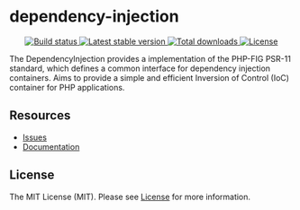 # dependency-injection

<div align="center">
    <a href="https://github.com/sxbrsky/php-dependency-injection/actions">
        <img
            src="https://github.com/sxbrsky/php-dependency-injection/actions/workflows/ci.yml/badge.svg"
            alt="Build status"
        />
    </a>
    <a href="https://packagist.org/packages/sxbrsky/dependency-injection">
        <img
            src="https://img.shields.io/packagist/dt/sxbrsky/dependency-injection"
            alt="Latest stable version"
        />
    </a>
    <a href="https://packagist.org/packages/sxbrsky/dependency-injection">
        <img
            src="https://poser.pugx.org/sxbrsky/dependency-injection/downloads"
            alt="Total downloads"
        />
    </a>
    <a href="https://packagist.org/packages/sxbrsky/dependency-injection">
        <img
            src="https://poser.pugx.org/sxbrsky/dependency-injection/license.svg"
            alt="License"
        />
    </a>
</div>

The DependencyInjection provides a implementation of the PHP-FIG PSR-11 standard, which
defines a common interface for dependency injection containers. Aims to provide a simple and efficient Inversion of Control (IoC) container for PHP applications.

## Resources

- [Issues](https://github.com/sxbrsky/php-dependency-injection/issues/)
- [Documentation]()

## License

The MIT License (MIT). Please see [License](LICENSE) for more information.
